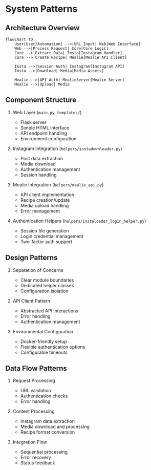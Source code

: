 # System Patterns

## Architecture Overview

```mermaid
flowchart TD
    User[User/Automation] -->|URL Input| Web[Web Interface]
    Web -->|Process Request| Core[Core Logic]
    Core -->|Extract Data| Insta[Instagram Handler]
    Core -->|Create Recipe| Mealie[Mealie API Client]
    
    Insta -->|Session Auth| Instagram[Instagram API]
    Insta -->|Download| Media[Media Assets]
    
    Mealie -->|API Auth| MealieServer[Mealie Server]
    Mealie -->|Upload| Media
```

## Component Structure
1. Web Layer (`main.py`, `templates/`)
   - Flask server
   - Simple HTML interface
   - API endpoint handling
   - Environment configuration

2. Instagram Integration (`helpers/instadownloader.py`)
   - Post data extraction
   - Media download
   - Authentication management
   - Session handling

3. Mealie Integration (`helpers/mealie_api.py`)
   - API client implementation
   - Recipe creation/update
   - Media upload handling
   - Error management

4. Authentication Helpers (`helpers/instaloader_login_helper.py`)
   - Session file generation
   - Login credential management
   - Two-factor auth support

## Design Patterns
1. Separation of Concerns
   - Clear module boundaries
   - Dedicated helper classes
   - Configuration isolation

2. API Client Pattern
   - Abstracted API interactions
   - Error handling
   - Authentication management

3. Environmental Configuration
   - Docker-friendly setup
   - Flexible authentication options
   - Configurable timeouts

## Data Flow Patterns
1. Request Processing
   - URL validation
   - Authentication checks
   - Error handling

2. Content Processing
   - Instagram data extraction
   - Media download and processing
   - Recipe format conversion

3. Integration Flow
   - Sequential processing
   - Error recovery
   - Status feedback
